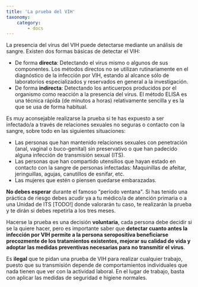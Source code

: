 ```yaml
---
title: 'La prueba del VIH'
taxonomy:
    category:
        - docs
---
```


La presencia del virus del VIH puede detectarse mediante un análisis de sangre. Existen dos formas básicas de detectar el VIH:

* De forma **directa**: Detectando el virus mismo o algunos de sus componentes. Los métodos directos no se utilizan rutinariamente en el diagnóstico de la infección por VIH, estando al alcance sólo de laboratorios especializados y reservados en general a la investigación.
* De forma **indirecta**: Detectando los anticuerpos producidos por el organismo como reacción a la presencia del virus. El método ELISA es una técnica rápida (de minutos a horas) relativamente sencilla y es la que se usa de forma habitual.

Es muy aconsejable realizarse la prueba si te has expuesto a ser infectado/a a través de relaciones sexuales no seguras o contacto con la sangre, sobre todo en las siguientes situaciones:

* Las personas que han mantenido relaciones sexuales con penetración (anal, vaginal o buco-genital) sin preservativo o que han padecido alguna infección de transmisión sexual (ITS).
* Las personas que han compartido utensilios que hayan estado en contacto con la sangre de personas infectadas: Maquinillas de afeitar, jeringuillas, agujas, canutillos de esnifar, etc.
* Las mujeres que estén o piensen quedarse embarazadas.

**No debes esperar** durante el famoso "período ventana". Si has tenido una práctica de riesgo debes acudir ya a tu médico/a de atención primaria o a una Unidad de ITS [TODO!] donde valorarán tu caso, te realizarán la prueba y te dirán si debes repetirla a los tres meses.

Hacerse la prueba es una decisión **voluntaria**, cada persona debe decidir si se la quiere hacer, pero es importante saber que **detectar cuanto antes la infección por VIH permite a la persona seropositiva beneficiarse precozmente de los tratamientos existentes, mejorar su calidad de vida y adoptar las medidas preventivas necesarias para no transmitir el virus**.

Es **ilegal** que te pidan una prueba de VIH para realizar cualquier trabajo, puesto que su transmisión depende de comportamientos individuales que nada tienen que ver con la actividad laboral. En el lugar de trabajo, basta con aplicar las medidas de seguridad e higiene normales.